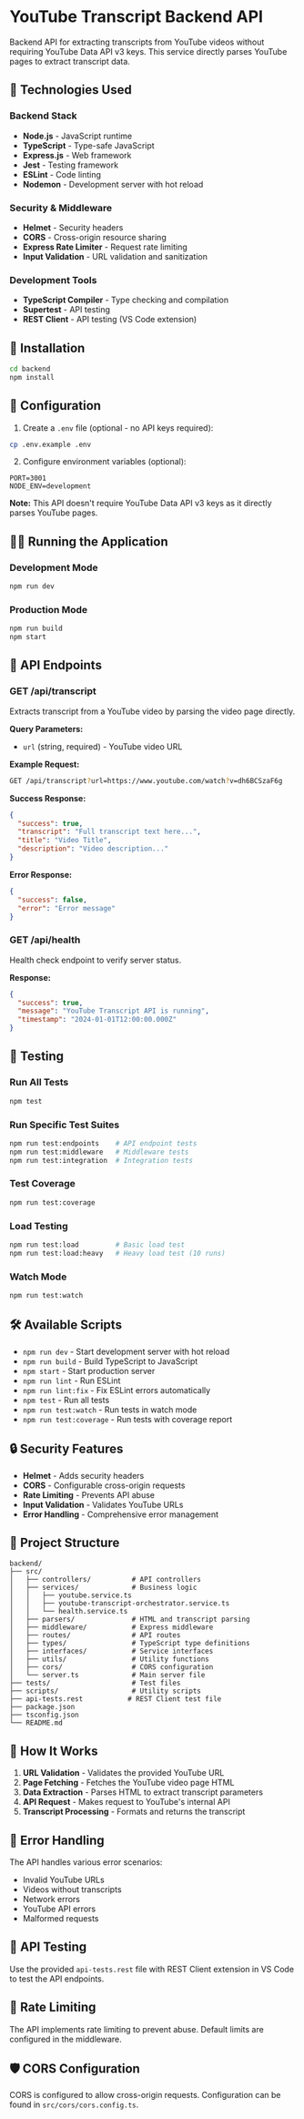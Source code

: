# YouTube Transcript Backend API

Backend API for extracting transcripts from YouTube videos without requiring YouTube Data API v3 keys. This service directly parses YouTube pages to extract transcript data.

## 🚀 Technologies Used

### Backend Stack

- **Node.js** - JavaScript runtime
- **TypeScript** - Type-safe JavaScript
- **Express.js** - Web framework
- **Jest** - Testing framework
- **ESLint** - Code linting
- **Nodemon** - Development server with hot reload

### Security & Middleware

- **Helmet** - Security headers
- **CORS** - Cross-origin resource sharing
- **Express Rate Limiter** - Request rate limiting
- **Input Validation** - URL validation and sanitization

### Development Tools

- **TypeScript Compiler** - Type checking and compilation
- **Supertest** - API testing
- **REST Client** - API testing (VS Code extension)

## 🚀 Installation

```bash
cd backend
npm install
```

## 🔧 Configuration

1. Create a `.env` file (optional - no API keys required):

```bash
cp .env.example .env
```

2. Configure environment variables (optional):

```env
PORT=3001
NODE_ENV=development
```

**Note:** This API doesn't require YouTube Data API v3 keys as it directly parses YouTube pages.

## 🏃‍♂️ Running the Application

### Development Mode

```bash
npm run dev
```

### Production Mode

```bash
npm run build
npm start
```

## 📡 API Endpoints

### GET /api/transcript

Extracts transcript from a YouTube video by parsing the video page directly.

**Query Parameters:**

- `url` (string, required) - YouTube video URL

**Example Request:**

```bash
GET /api/transcript?url=https://www.youtube.com/watch?v=dh6BCSzaF6g
```

**Success Response:**

```json
{
  "success": true,
  "transcript": "Full transcript text here...",
  "title": "Video Title",
  "description": "Video description..."
}
```

**Error Response:**

```json
{
  "success": false,
  "error": "Error message"
}
```

### GET /api/health

Health check endpoint to verify server status.

**Response:**

```json
{
  "success": true,
  "message": "YouTube Transcript API is running",
  "timestamp": "2024-01-01T12:00:00.000Z"
}
```

## 🧪 Testing

### Run All Tests

```bash
npm test
```

### Run Specific Test Suites

```bash
npm run test:endpoints    # API endpoint tests
npm run test:middleware   # Middleware tests
npm run test:integration  # Integration tests
```

### Test Coverage

```bash
npm run test:coverage
```

### Load Testing

```bash
npm run test:load         # Basic load test
npm run test:load:heavy   # Heavy load test (10 runs)
```

### Watch Mode

```bash
npm run test:watch
```

## 🛠️ Available Scripts

- `npm run dev` - Start development server with hot reload
- `npm run build` - Build TypeScript to JavaScript
- `npm start` - Start production server
- `npm run lint` - Run ESLint
- `npm run lint:fix` - Fix ESLint errors automatically
- `npm test` - Run all tests
- `npm run test:watch` - Run tests in watch mode
- `npm run test:coverage` - Run tests with coverage report

## 🔒 Security Features

- **Helmet** - Adds security headers
- **CORS** - Configurable cross-origin requests
- **Rate Limiting** - Prevents API abuse
- **Input Validation** - Validates YouTube URLs
- **Error Handling** - Comprehensive error management

## 📁 Project Structure

```
backend/
├── src/
│   ├── controllers/          # API controllers
│   ├── services/             # Business logic
│   │   ├── youtube.service.ts
│   │   ├── youtube-transcript-orchestrator.service.ts
│   │   └── health.service.ts
│   ├── parsers/              # HTML and transcript parsing
│   ├── middleware/           # Express middleware
│   ├── routes/               # API routes
│   ├── types/                # TypeScript type definitions
│   ├── interfaces/           # Service interfaces
│   ├── utils/                # Utility functions
│   ├── cors/                 # CORS configuration
│   └── server.ts             # Main server file
├── tests/                    # Test files
├── scripts/                  # Utility scripts
├── api-tests.rest           # REST Client test file
├── package.json
├── tsconfig.json
└── README.md
```

## 🔧 How It Works

1. **URL Validation** - Validates the provided YouTube URL
2. **Page Fetching** - Fetches the YouTube video page HTML
3. **Data Extraction** - Parses HTML to extract transcript parameters
4. **API Request** - Makes request to YouTube's internal API
5. **Transcript Processing** - Formats and returns the transcript

## 🚨 Error Handling

The API handles various error scenarios:

- Invalid YouTube URLs
- Videos without transcripts
- Network errors
- YouTube API errors
- Malformed requests

## 📝 API Testing

Use the provided `api-tests.rest` file with REST Client extension in VS Code to test the API endpoints.

## 🔄 Rate Limiting

The API implements rate limiting to prevent abuse. Default limits are configured in the middleware.

## 🛡️ CORS Configuration

CORS is configured to allow cross-origin requests. Configuration can be found in `src/cors/cors.config.ts`.

